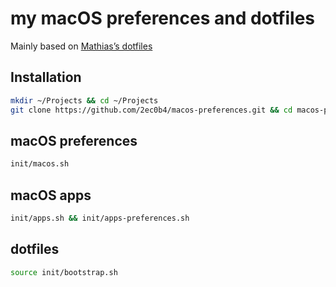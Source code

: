 # my macOS preferences and dotfiles

Mainly based on [Mathias’s dotfiles](https://github.com/mathiasbynens/dotfiles)

## Installation

```bash
mkdir ~/Projects && cd ~/Projects
git clone https://github.com/2ec0b4/macos-preferences.git && cd macos-preferences
```

## macOS preferences

```bash
init/macos.sh
```

## macOS apps

```bash
init/apps.sh && init/apps-preferences.sh
```

## dotfiles

```bash
source init/bootstrap.sh
```